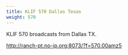 ```yaml
---
title: KLIF 570 Dallas Texas
weight: 570
---
```

KLIF 570 broadcasts from Dallas TX.

http://ranch-pt.no-ip.org:8073/?f=570.00amz5
